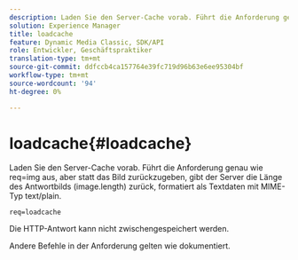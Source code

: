 ```yaml
---
description: Laden Sie den Server-Cache vorab. Führt die Anforderung genau wie req=img aus, aber statt das Bild zurückzugeben, gibt der Server die Länge des Antwortbilds (image.length) zurück, formatiert als Textdaten mit MIME-Typ text/plain.
solution: Experience Manager
title: loadcache
feature: Dynamic Media Classic, SDK/API
role: Entwickler, Geschäftspraktiker
translation-type: tm+mt
source-git-commit: ddfccb4ca157764e39fc719d96b63e6ee95304bf
workflow-type: tm+mt
source-wordcount: '94'
ht-degree: 0%

---
```



# loadcache{#loadcache}

Laden Sie den Server-Cache vorab. Führt die Anforderung genau wie req=img aus, aber statt das Bild zurückzugeben, gibt der Server die Länge des Antwortbilds (image.length) zurück, formatiert als Textdaten mit MIME-Typ text/plain.

`req=loadcache`

Die HTTP-Antwort kann nicht zwischengespeichert werden.

Andere Befehle in der Anforderung gelten wie dokumentiert.

